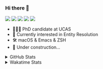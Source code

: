 ### Hi there 👋

[![](https://img.shields.io/badge/-Email-325180?logo=maildotru&logoColor=white&style=flat-square)](mailto:hi@wang.tianshu.me)
[![](https://img.shields.io/badge/-GitHub-black?logo=GitHub&style=flat-square)](https://github.com/tshu-w)
[![](https://img.shields.io/badge/-Telegram-26a5e4?labelColor=fafafa&logo=telegram&style=flat-square)](https://t.me/tshu_w) 
[![](https://img.shields.io/badge/-Twitter-1da1f2?logo=Twitter&logoColor=white&style=flat-square)](https://twitter.com/tshu_w)
[![](https://komarev.com/ghpvc/?username=tshu-w&color=blueviolet&style=flat-square)]()



- 🧑🏻‍🎓 PhD candidate at UCAS
- 🔭 Currently interested in Entity Resolution
- 🛠 macOS & Emacs & ZSH
- 🚧 Under construction...

<details>

<summary>GitHub Stats</summary>

![Tianshu's GitHub stats](https://github-readme-stats.vercel.app/api?username=tshu-w&show_icons=true&theme=buefy&count_private=true)
  
</details>


<details>
  <summary>Wakatime Stats</summary>

  Currently, files accessed by tramp cannot be tracked by wakatime, see https://github.com/wakatime/wakatime-mode/issues/27
  <br>
  
<!--START_SECTION:waka-->
![Code Time](http://img.shields.io/badge/Code%20Time-6%2C246%20hrs%203%20mins-blue)

**I'm an Early 🐤** 

```text
🌞 Morning       88 commits       █████░░░░░░░░░░░░░░░░░░░░   21.20 % 
🌆 Daytime      193 commits       ███████████░░░░░░░░░░░░░░   46.51 % 
🌃 Evening      119 commits       ███████░░░░░░░░░░░░░░░░░░   28.67 % 
🌙 Night         15 commits       █░░░░░░░░░░░░░░░░░░░░░░░░   03.61 % 

```
📅 **I'm Most Productive on Friday** 

```text
Monday          60 commits       ███░░░░░░░░░░░░░░░░░░░░░░   14.46 % 
Tuesday         82 commits       █████░░░░░░░░░░░░░░░░░░░░   19.76 % 
Wednesday       48 commits       ███░░░░░░░░░░░░░░░░░░░░░░   11.57 % 
Thursday        45 commits       ██░░░░░░░░░░░░░░░░░░░░░░░   10.84 % 
Friday          96 commits       █████░░░░░░░░░░░░░░░░░░░░   23.13 % 
Saturday        39 commits       ██░░░░░░░░░░░░░░░░░░░░░░░   09.40 % 
Sunday          45 commits       ██░░░░░░░░░░░░░░░░░░░░░░░   10.84 % 

```


📊 **This Week I Spent My Time On** 

```text
💬 Programming Languages: 
sh                       8 hrs 16 mins       █████████████████████████   100.00 % 

🔥 Editors: 
Zsh                      8 hrs 16 mins       █████████████████████████   100.00 % 

🐱‍💻 Projects: 
Terminal                 5 hrs 29 mins       ████████████████░░░░░░░░░   66.25 % 
universal-blocker        1 hr 38 mins        █████░░░░░░░░░░░░░░░░░░░░   19.81 % 
emacs                    33 mins             █░░░░░░░░░░░░░░░░░░░░░░░░   06.65 % 
dotfiles                 18 mins             █░░░░░░░░░░░░░░░░░░░░░░░░   03.73 % 
zsh-autocomplete         12 mins             ░░░░░░░░░░░░░░░░░░░░░░░░░   02.52 % 

💻 Operating System: 
Mac                      5 hrs 12 mins       ███████████████░░░░░░░░░░   62.85 % 
Linux                    3 hrs 4 mins        █████████░░░░░░░░░░░░░░░░   37.15 % 

```

**I Mostly Code in Python** 

```text
Python                   11 repos            ████████████░░░░░░░░░░░░░   50.00 % 
HTML                     2 repos             ██░░░░░░░░░░░░░░░░░░░░░░░   09.09 % 
Emacs Lisp               2 repos             ██░░░░░░░░░░░░░░░░░░░░░░░   09.09 % 
JavaScript               2 repos             ██░░░░░░░░░░░░░░░░░░░░░░░   09.09 % 
TeX                      2 repos             ██░░░░░░░░░░░░░░░░░░░░░░░   09.09 % 

```



 Last Updated on 09/02/2023 08:06:25 UTC
<!--END_SECTION:waka-->
</details>
